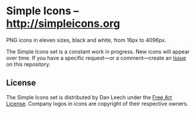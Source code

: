 # Simple Icons – http://simpleicons.org

PNG icons in eleven sizes, black and white, from 16px to 4096px.

The Simple Icons set is a constant work in progress. New icons will appear over time. If you have a specific request—or a comment—create an <a href="https://github.com/danleech/simple-icons/issues">Issue</a> on this repository.

## License

The Simple Icons set is distributed by Dan Leech under the <a href="http://artlibre.org/licence/lal/en">Free Art License</a>. Company logos in icons are copyright of their respective owners.
